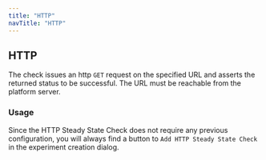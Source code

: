 ```yaml
---
title: "HTTP"
navTitle: "HTTP"
---
```


## HTTP
The check issues an http `GET` request on the specified URL and asserts the returned status to be successful.
The URL must be reachable from the platform server.

### Usage
Since the HTTP Steady State Check does not require any previous configuration, you will always find a button to `Add HTTP Steady State Check` in the experiment creation dialog.
